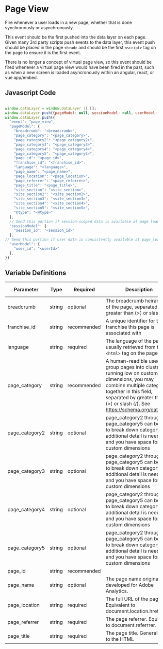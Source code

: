 # Page View

Fire whenever a user loads in a new page, whether that is done synchronously or asynchronously.

This event should be the first pushed into the data layer on each page. Given many 3rd party scripts push events to the data layer, this event push should be placed in the page `<head>` and should be the first `<script>` tag on the page to ensure it is the first event.

There is no longer a concept of virtual page view, so this event should be fired whenever a virtual page view would have been fired in the past, such as when a new screen is loaded asyncronously within an angular, react, or vue app/embed.

## Javascript Code
```js

window.dataLayer = window.dataLayer || []; 
window.dataLayer.push({pageModel: null, sessionModel: null, userModel: null}) 
window.dataLayer.push({
  "event": "page_view",
  "pageModel": {
    "breadcrumb": "<breadcrumb>",
    "page_category": "<page_category>",
    "page_category2": "<page_category2>",
    "page_category3": "<page_category3>",
    "page_category4": "<page_category4>",
    "page_category5": "<page_category5>",
    "page_id": "<page_id>",
    "franchise_id": "<franchise_id>",
    "language": "<language>",
    "page_name": "<page_name>",
    "page_location": "<page_location>",
    "page_referrer": "<page_referrer>",
    "page_title": "<page_title>",
    "site_section": "<site_section>",
    "site_section2": "<site_section2>",
    "site_section3": "<site_section3>",
    "site_section4": "<site_section4>",
    "site_section5": "<site_section5>",
    "@type": "<@type>"
  },
  // Send this portion if session-scoped data is available at page load and needs to be set
  "sessionModel": {
    "session_id": "<session_id>"
  },
// Send this portion if user data is consistently available at page_load. If not send this with the user_detect event
  "userModel": {
    "user_id": "<userId>"
  },
})
```

## Variable Definitions
|Parameter|Type|Required|Description|Example|Pattern|Min Length|Max Length|
| --- | --- | --- | --- | --- | --- | --- | --- |
|breadcrumb|string|optional|The breadcrumb heirarchy of the page, separated by greater than (>) or slash (/).|Home>Care Services>Glossary|
|franchise_id|string|recommended|A unique identifier for the franchise this page is associated with|1078|
|language|string|required|The language of the page, usually retrieved from the `<html>` tag on the page|en|
|page_category|string|recommended|A human-readible used to group pages into clusters. If running low on custom dimensions, you may combine multiple categories together in this field, separated by greater than (>) or slash (/). See https://schema.org/category.|Senior Health & Wellbeing, Seniors and Nutrition|
|page_category2|string|optional|page_category2 through page_category5 can be used to break down category if additional detail is needed and you have space for more custom dimensions|Stress Relief|
|page_category3|string|optional|page_category2 through page_category5 can be used to break down category if additional detail is needed and you have space for more custom dimensions|Category 3|
|page_category4|string|optional|page_category2 through page_category5 can be used to break down category if additional detail is needed and you have space for more custom dimensions|Category 4|
|page_category5|string|optional|page_category2 through page_category5 can be used to break down category if additional detail is needed and you have space for more custom dimensions|Category 5|
|page_id|string|recommended||12345|
|page_name|string|optional|The page name originally developed for Adobe Analytics.|Take-a-Deep-Breath:-Stress-Relief-Techniques-for-Seniors|
|page_location|string|required|The full URL of the page. Equivalent to document.location.href.|https://www.comfortkeepers.com/articles/info-center/senior-health-and-wellbeing/take-a-deep-breath-stress-relief-techniques-for-se|
|page_referrer|string|required|The page referrer. Equivalent to document.referrrer.|https://www.google.com|
|page_title|string|required|The page title. Generally set to the HTML <title> tag.|Take a Deep Breath: Stress Relief Techniques for Seniors | Comfort Keepers|
|site_section|string|recommended|Set on all events with a value which designates what portion (i.e., section) the visitor is on.  Previously the "channel" in Adobe Analytics.|Article Library|
|site_section2|string|optional||Info Center|
|site_section3|string|optional||Senior Health and Wellbeing|
|site_section4|string|optional||Section 4|
|site_section5|string|optional||Section 5|
|@type|string|recommended|The schema.org type for this event. For instance, for a page_view event, the page being viewed is a WebPage, but it could also be a more specific subtype like AboutPage or event a custom type your organization creates such as HomePage. Differs from type in that "@type" always should be populated with a schema.org type, while "type" can be populated with arbitrary values.|AboutPage, CheckoutPage, CollectionPage, ArticlePage
|


















